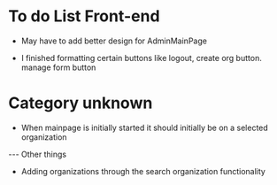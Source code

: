 # To do List Front-end
* May have to add better design for AdminMainPage

* I finished formatting certain buttons like logout, create org button. manage form button

# Category unknown
* When mainpage is initially started it should initially be on a selected organization

--- Other things
* Adding organizations through the search organization functionality
